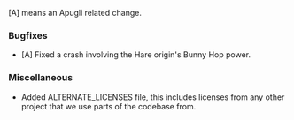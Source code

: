 [A] means an Apugli related change.

### Bugfixes
- [A] Fixed a crash involving the Hare origin's Bunny Hop power.

### Miscellaneous
- Added ALTERNATE_LICENSES file, this includes licenses from any other project that we use parts of the codebase from.
